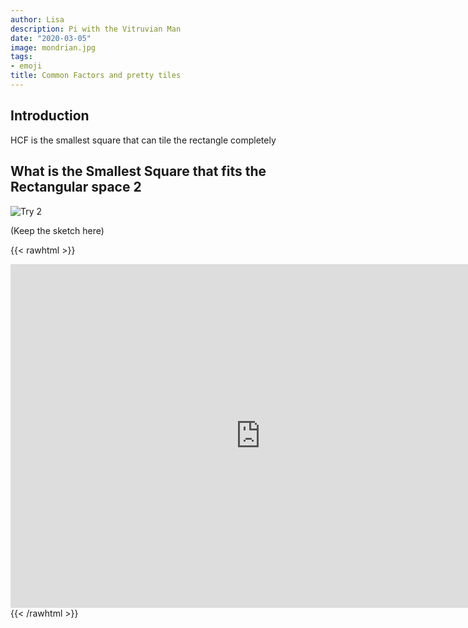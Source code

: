 ```yaml
---
author: Lisa
description: Pi with the Vitruvian Man
date: "2020-03-05"
image: mondrian.jpg
tags:
- emoji
title: Common Factors and pretty tiles
---
```


## Introduction

HCF is the smallest square that can tile the rectangle completely
## What is the Smallest Square that fits the Rectangular space 2

![Try 2](/images/allnums.png "Untiled square")


(Keep the sketch here)

{{< rawhtml >}}
<iframe 
        src="https://editor.p5js.org/lisa-pinto/full/7Ge_aRVU_"
        style="border-style: none;width: 800px; height: 550px;align:center; allowfullscreen" >
</iframe>
{{< /rawhtml >}}